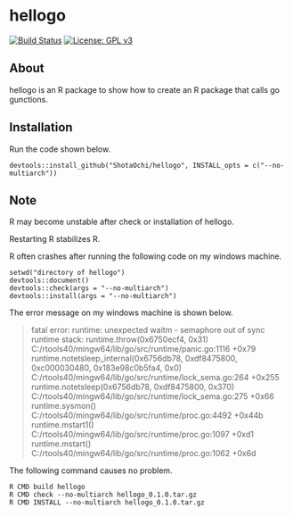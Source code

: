 # hellogo

[![Build Status](https://travis-ci.org/ShotaOchi/hellogo.svg?branch=master)](https://travis-ci.org/ShotaOchi/hellogo)
[![License: GPL v3](https://img.shields.io/badge/License-GPL%20v3-blue.svg)](https://www.gnu.org/licenses/gpl-3.0)

## About
hellogo is an R package to show how to create an R package that calls go gunctions.

## Installation
Run the code shown below.
```
devtools::install_github("ShotaOchi/hellogo", INSTALL_opts = c("--no-multiarch"))
```

## Note
R may become unstable after check or installation of hellogo.

Restarting R stabilizes R.

R often crashes after running the following code on my windows machine.
```
setwd("directory of hellogo")
devtools::document()
devtools::check(args = "--no-multiarch")
devtools::install(args = "--no-multiarch")
```
The error message on my windows machine is shown below.
> fatal error: runtime: unexpected waitm - semaphore out of sync
runtime stack:
runtime.throw(0x6750ecf4, 0x31)
        C:/rtools40/mingw64/lib/go/src/runtime/panic.go:1116 +0x79
runtime.notetsleep_internal(0x6756db78, 0xdf8475800, 0xc000030480, 0x183e98c0b5fa4, 0x0)
        C:/rtools40/mingw64/lib/go/src/runtime/lock_sema.go:264 +0x255
runtime.notetsleep(0x6756db78, 0xdf8475800, 0x370)
        C:/rtools40/mingw64/lib/go/src/runtime/lock_sema.go:275 +0x66
runtime.sysmon()
        C:/rtools40/mingw64/lib/go/src/runtime/proc.go:4492 +0x44b
runtime.mstart1()
        C:/rtools40/mingw64/lib/go/src/runtime/proc.go:1097 +0xd1
runtime.mstart()
        C:/rtools40/mingw64/lib/go/src/runtime/proc.go:1062 +0x6d

The following command causes no problem.
```
R CMD build hellogo
R CMD check --no-multiarch hellogo_0.1.0.tar.gz
R CMD INSTALL --no-multiarch hellogo_0.1.0.tar.gz
```
